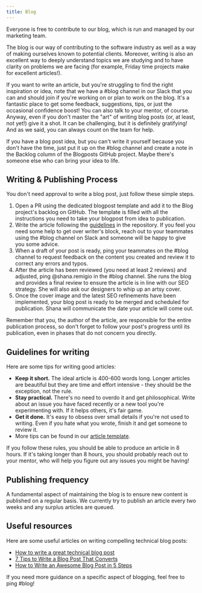 ```yaml
---
title: Blog
---
```


Everyone is free to contribute to our blog, which is run and managed by our marketing team.

The blog is our way of contributing to the software industry as well as a way of making ourselves
known to potential clients. Moreover, writing is also an excellent way to deeply understand topics
we are studying and to have clarity on problems we are facing (for example, Friday time projects
make for excellent articles!).

If you want to write an article, but you're struggling to find the right inspiration or idea, note
that we have a #blog channel in our Slack that you can and should join if you're working on or
plan to work on the blog. It's a fantastic place to get some feedback, suggestions, tips, or just
the occasional confidence boost! You can also talk to your mentor, of course. Anyway, even if you
don't master the "art" of writing blog posts (or, at least, not yet!) give it a shot. It can be
challenging, but it is definitely gratifying! And as we said, you can always count on the team for
help.

If you have a blog post idea, but you can't write it yourself because you don't have the time, just
put it up on the #blog channel and create a note in the Backlog column of the Blogposts GitHub
project. Maybe there's someone else who can bring your idea to life.

## Writing & Publishing Process

You don't need approval to write a blog post, just follow these simple steps. 

1. Open a PR using the dedicated blogpost template and add it to the Blog project's backlog on
   GitHub. The template is filled with all the instructions you need to take your blogpost from
   idea to publication.
2. Write the article following the [guidelines][template] in the repository. If you feel you need
   some help to get over writer's block, reach out to your teammates using the #blog channel on
   Slack and someone will be happy to give you some advice.
3. When a draft of your post is ready, ping your teammates on the #blog channel to request feedback
   on the content you created and review it to correct any errors and typos.
4. After the article has been reviewed (you need at least 2 reviews) and adjusted, ping @shana.remigio
   in the #blog channel. She runs the blog and provides a final review to ensure the article is in line 
   with our SEO strategy. She will also ask our designers to whip up an artsy cover.
5. Once the cover image and the latest SEO refinements have been implemented, your blog post is
   ready to be merged and scheduled for publication. Shana will communicate the date your article
   will come out.

Remember that you, the author of the article, are responsible for the entire publication process, so 
don't forget to follow your post's progress until its publication, even in phases that do not 
concern you directly.

## Guidelines for writing

Here are some tips for writing good articles:

- **Keep it short.** The ideal article is 400-600 words long. Longer articles are beautiful but they 
  are time and effort intensive - they should be the exception, not the rule.
- **Stay practical.** There's no need to overdo it and get philosophical. Write about an issue you 
  have faced recently or a new tool you're experimenting with. If it helps others, it's fair game.
- **Get it done.** It's easy to obsess over small details if you're not used to writing. Even if you
  hate what you wrote, finish it and get someone to review it.
- More tips can be found in our [article template][template].

If you follow these rules, you should be able to produce an article in 8 hours. If it's taking
longer than 8 hours, you should probably reach out to your mentor, who will help you figure out any
issues you might be having!

[template]: https://github.com/nebulab/nebulab/blob/master/source/blog/posts/2050-01-01-blogpost-template.html.markdown 

## Publishing frequency

A fundamental aspect of maintaining the blog is to ensure new content is published on a regular
basis. We currently try to publish an article every two weeks and any surplus articles are queued.

## Useful resources

Here are some useful articles on writing compelling technical blog posts:

- [How to write a great technical blog post](https://www.freecodecamp.org/news/how-to-write-a-great-technical-blog-post-414c414b67f6/)
- [7 Tips to Write a Blog Post That Converts](https://optinmonster.com/7-tips-to-write-a-blog-post-that-converts/)
- [How to Write an Awesome Blog Post in 5 Steps](https://www.wordstream.com/blog/ws/2015/02/09/how-to-write-a-blog-post)

If you need more guidance on a specific aspect of blogging, feel free to ping #blog!
